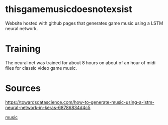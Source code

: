 # thisgamemusicdoesnotexsist
Website hosted with github pages that generates game music using a LSTM neural network.

# Training
The neural net was trained for about 8 hours on about of an hour of midi files for classic video game music.

# Sources
https://towardsdatascience.com/how-to-generate-music-using-a-lstm-neural-network-in-keras-68786834d4c5

[music](song.mp3)
